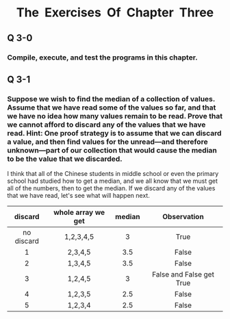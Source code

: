 <center><h1>The&nbsp;&nbsp;Exercises&nbsp;&nbsp;Of&nbsp;&nbsp;Chapter&nbsp;&nbsp;Three
</center>

## Q 3-0

### Compile, execute, and test the programs in this chapter. 

## Q 3-1

### Suppose we wish to find the median of a collection of values. Assume that we have read some of the values so far, and that we have no idea how many values remain to be read. Prove that we cannot afford to discard any of the values that we have read. Hint: One proof strategy is to assume that we can discard a value, and then find values for the unread—and therefore unknown—part of our collection that would cause the median to be the value that we discarded. 

I think that all of the Chinese students in middle school or even the  primary school had studied how to get a median, and we all know that we must get all of the numbers, then to get the median. If we discard any of the values that we have read, let's see what will happen next. 

|  discard   | whole array we get | median |       Observation        |
| :--------: | :----------------: | :----: | :----------------------: |
| no discard |     1,2,3,4,5      |   3    |           True           |
|     1      |      2,3,4,5       |  3.5   |          False           |
|     2      |      1,3,4,5       |  3.5   |          False           |
|     3      |      1,2,4,5       |   3    | False and False get True |
|     4      |      1,2,3,5       |  2.5   |          False           |
|     5      |      1,2,3,4       |  2.5   |          False           |



